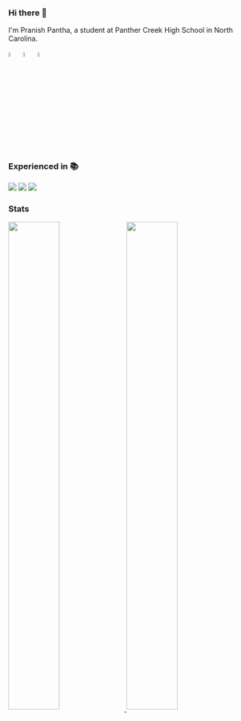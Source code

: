 ### Hi there 👋

I'm Pranish Pantha, a student at Panther Creek High School in North Carolina. 


<a href="https://www.linkedin.com/in/pranish-pantha/"><img src="https://simpleicons.org/icons/linkedin.svg" height="5%" width="5%"></a>
<a href="mailto:panthapranish4@gmail.com"><img src="https://simpleicons.org/icons/gmail.svg" height="5%" width="5%"></a>
<a href="https://www.pranishpantha.me"><img src="https://www.pranishpantha.me/assets/img/logo.svg" height="5%" width="5%"></a>

### Experienced in 📚
![](https://img.shields.io/badge/Code-Python-blue?style=flat-square&logo=python&logoColor=white)
![](https://img.shields.io/badge/Library-Django-green?style=flat-square&logo=django&logoColor=white) 
![](https://img.shields.io/badge/Code-HTML/CSS-blue?style=flat-square&logo=html5&logoColor=white)



### Stats
<a href="https://github.com/pranish-pantha">
  <img align="center" width="45%" height="50%" style="margin-right:1%" src="https://github-readme-stats.vercel.app/api?username=pranish-pantha&show_icons=true&theme=radical&count_private=true&hide=stars,prs&include_all_commits=true" />
</a>
<a href="https://github.com/pranish-pantha">
  <img align="center" width="45%" height="50%" src="https://github-readme-stats.vercel.app/api/top-langs?username=pranish-pantha&exclude_repo=VRC-2019-20,Programming-Competition&layout=compact" />
</a>
